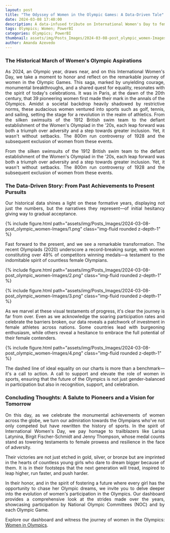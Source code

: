 ```yaml
---
layout: post
title: "The Odyssey of Women in the Olympic Games: A Data-Driven Tale"
date: 2024-03-08 17:40:00
description: A data-infused tribute on International Women's Day to female Olympians' journey, showcased in our dashboard, from 1900 Paris to the 2024 Olympics, underlining ongoing strides towards sports gender equality.
tags: Olympics; Women; PowerBI
categories: Olympics; PowerBI
thumbnail: assets/img/Posts_Images/2024-03-08-post_olympic_women-Images/olympic_women.jpeg
author: Amanda Azevedo
---
```


### The Historical March of Women's Olympic Aspirations

<p align="justify">
As 2024, an Olympic year, draws near, and on this International Women's Day, we take a moment to honor and reflect on the remarkable journey of women in the Olympic Games. This saga, marked by unyielding courage, monumental breakthroughs, and a shared quest for equality, resonates with the spirit of today's celebrations. It was in Paris, at the dawn of the 20th century, that 39 pioneering women first made their mark in the annals of the Olympics. Amidst a societal backdrop heavily shadowed by restrictive norms, these audacious women ventured into sports such as golf, tennis, and sailing, setting the stage for a revolution in the realm of athletics.
From the silken swimsuits of the 1912 British swim team to the defiant establishment of the Women's Olympiad in the '20s, each leap forward was both a triumph over adversity and a step towards greater inclusion. Yet, it wasn't without setbacks. The 800m run controversy  of 1928 and the subsequent exclusion of women from these events.
</p>

<p align="justify">
From the silken swimsuits of the 1912 British swim team to the defiant establishment of the Women's Olympiad in the '20s, each leap forward was both a triumph over adversity and a step towards greater inclusion. Yet, it wasn't without setbacks. The 800m run controversy  of 1928 and the subsequent exclusion of women from these events.
</p>

### The Data-Driven Story: From Past Achievements to Present Pursuits

<p align="justify">
Our historical data shines a light on these formative years, displaying not just the numbers, but the narratives they represent—of initial hesitancy giving way to gradual acceptance.
</p>

{% include figure.html path="assets/img/Posts_Images/2024-03-08-post_olympic_women-Images/1.png" class="img-fluid rounded z-depth-1" %}


<p align="justify">
Fast forward to the present, and we see a remarkable transformation. The recent Olympiads (2020) underscore a record-breaking surge, with women constituting over 49% of competitors winning medals—a testament to the indomitable spirit of countless female Olympians.
</p>

{% include figure.html path="assets/img/Posts_Images/2024-03-08-post_olympic_women-Images/2.png" class="img-fluid rounded z-depth-1" %}

{% include figure.html path="assets/img/Posts_Images/2024-03-08-post_olympic_women-Images/3.png" class="img-fluid rounded z-depth-1" %}

<p align="justify">
As we marvel at these visual testaments of progress, it's clear the journey is far from over. Even as we acknowledge the soaring participation rates and celebrate the barriers broken, our data reveals a patchwork of investment in female athletes across nations. Some countries lead with burgeoning enthusiasm, while others reveal a hesitance to embrace the full potential of their female contenders.
</p>

{% include figure.html path="assets/img/Posts_Images/2024-03-08-post_olympic_women-Images/4.png" class="img-fluid rounded z-depth-1" %}


<p align="justify">
The dashed line of ideal equality on our charts is more than a benchmark—it's a call to action. A call to support and elevate the role of women in sports, ensuring that the future of the Olympics is not just gender-balanced in participation but also in recognition, support, and celebration.
</p>

### Concluding Thoughts: A Salute to Pioneers and a Vision for Tomorrow

<p align="justify">
On this day, as we celebrate the monumental achievements of women across the globe, we turn our admiration towards the Olympians who've not only competed but have rewritten the history of sports. In the spirit of International Women's Day, we pay homage to trailblazers like Larisa Latynina, Birgit Fischer-Schmidt and Jenny Thompson, whose medal counts stand as towering testaments to female prowess and resilience in the face of adversity.
</p>


<p align="justify">
Their victories are not just etched in gold, silver, or bronze but are imprinted in the hearts of countless young girls who dare to dream bigger because of them. It is in their footsteps that the next generation will tread, inspired to leap higher, run faster, and push harder.
</p>


<p align="justify">
In their honor, and in the spirit of fostering a future where every girl has the opportunity to chase her Olympic dreams, we invite you to delve deeper into the evolution of women's participation in the Olympics. Our dashboard provides a comprehensive look at the strides made over the years, showcasing participation by National Olympic Committees (NOC) and by each Olympic Game.
</p>

<p align="justify">
Explore our dashboard and witness the journey of women in the Olympics: <a href="https://app.powerbi.com/view?r=eyJrIjoiY2M3ZGNjNzctMzMxYS00MjJhLThkM2ItODU5ODcxOGQ5Zjg0IiwidCI6IjhlZWNhNDA0LWE0N2QtNDU1NS1hMmQ0LTBmMzYxOTA0MWM5YyJ9" target="_blank">Women in Olympics</a>.
</p>
